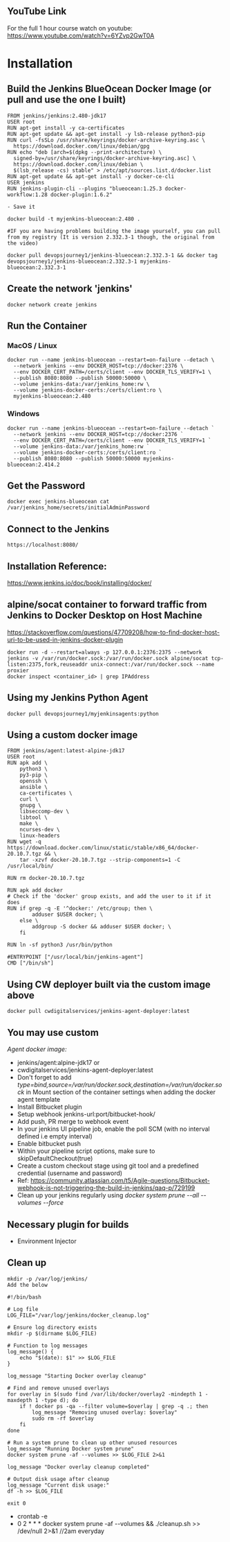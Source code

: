 
## YouTube Link
For the full 1 hour course watch on youtube:
https://www.youtube.com/watch?v=6YZvp2GwT0A

# Installation
## Build the Jenkins BlueOcean Docker Image (or pull and use the one I built)
```
FROM jenkins/jenkins:2.480-jdk17
USER root
RUN apt-get install -y ca-certificates
RUN apt-get update && apt-get install -y lsb-release python3-pip
RUN curl -fsSLo /usr/share/keyrings/docker-archive-keyring.asc \
  https://download.docker.com/linux/debian/gpg
RUN echo "deb [arch=$(dpkg --print-architecture) \
  signed-by=/usr/share/keyrings/docker-archive-keyring.asc] \
  https://download.docker.com/linux/debian \
  $(lsb_release -cs) stable" > /etc/apt/sources.list.d/docker.list
RUN apt-get update && apt-get install -y docker-ce-cli
USER jenkins
RUN jenkins-plugin-cli --plugins "blueocean:1.25.3 docker-workflow:1.28 docker-plugin:1.6.2"

- Save it

docker build -t myjenkins-blueocean:2.480 .

#IF you are having problems building the image yourself, you can pull from my registry (It is version 2.332.3-1 though, the original from the video)

docker pull devopsjourney1/jenkins-blueocean:2.332.3-1 && docker tag devopsjourney1/jenkins-blueocean:2.332.3-1 myjenkins-blueocean:2.332.3-1
```

## Create the network 'jenkins'
```
docker network create jenkins
```

## Run the Container
### MacOS / Linux
```
docker run --name jenkins-blueocean --restart=on-failure --detach \
  --network jenkins --env DOCKER_HOST=tcp://docker:2376 \
  --env DOCKER_CERT_PATH=/certs/client --env DOCKER_TLS_VERIFY=1 \
  --publish 8080:8080 --publish 50000:50000 \
  --volume jenkins-data:/var/jenkins_home:rw \
  --volume jenkins-docker-certs:/certs/client:ro \
  myjenkins-blueocean:2.480
```

### Windows
```
docker run --name jenkins-blueocean --restart=on-failure --detach `
  --network jenkins --env DOCKER_HOST=tcp://docker:2376 `
  --env DOCKER_CERT_PATH=/certs/client --env DOCKER_TLS_VERIFY=1 `
  --volume jenkins-data:/var/jenkins_home:rw `
  --volume jenkins-docker-certs:/certs/client:ro `
  --publish 8080:8080 --publish 50000:50000 myjenkins-blueocean:2.414.2
```


## Get the Password
```
docker exec jenkins-blueocean cat /var/jenkins_home/secrets/initialAdminPassword
```

## Connect to the Jenkins
```
https://localhost:8080/
```

## Installation Reference:
https://www.jenkins.io/doc/book/installing/docker/


## alpine/socat container to forward traffic from Jenkins to Docker Desktop on Host Machine

https://stackoverflow.com/questions/47709208/how-to-find-docker-host-uri-to-be-used-in-jenkins-docker-plugin
```
docker run -d --restart=always -p 127.0.0.1:2376:2375 --network jenkins -v /var/run/docker.sock:/var/run/docker.sock alpine/socat tcp-listen:2375,fork,reuseaddr unix-connect:/var/run/docker.sock --name proxier
docker inspect <container_id> | grep IPAddress
```

## Using my Jenkins Python Agent
```
docker pull devopsjourney1/myjenkinsagents:python
```

## Using a custom docker image
```
FROM jenkins/agent:latest-alpine-jdk17
USER root
RUN apk add \
    python3 \
    py3-pip \
    openssh \
    ansible \
    ca-certificates \
    curl \
    gnupg \
    libseccomp-dev \
    libtool \
    make \
    ncurses-dev \
    linux-headers
RUN wget -q https://download.docker.com/linux/static/stable/x86_64/docker-20.10.7.tgz && \
    tar -xzvf docker-20.10.7.tgz --strip-components=1 -C /usr/local/bin/ 

RUN rm docker-20.10.7.tgz

RUN apk add docker
# Check if the 'docker' group exists, and add the user to it if it does
RUN if grep -q -E '^docker:' /etc/group; then \
        adduser $USER docker; \
    else \
        addgroup -S docker && adduser $USER docker; \
    fi

RUN ln -sf python3 /usr/bin/python

#ENTRYPOINT ["/usr/local/bin/jenkins-agent"]
CMD ["/bin/sh"]
```

## Using CW deployer built via the custom image above
```
docker pull cwdigitalservices/jenkins-agent-deployer:latest
```

## You may use custom
*Agent docker image:* 
- jenkins/agent:alpine-jdk17 or
- cwdigitalservices/jenkins-agent-deployer:latest
- Don't forget to add *type=bind,source=/var/run/docker.sock,destination=/var/run/docker.sock* in Mount section of the container settings when adding the docker agent template
- Install Bitbucket plugin
- Setup webhook jenkins-url:port/bitbucket-hook/
- Add push, PR merge to webhook event
- In your jenkins UI pipeline job, enable the poll SCM (with no interval defined i.e empty interval)
- Enable bitbucket push
- Within your pipeline script options, make sure to skipDefaultCheckout(true)
- Create a custom checkout stage using git tool and a predefined credential (username and password)
- Ref: https://community.atlassian.com/t5/Agile-questions/Bitbucket-webhook-is-not-triggering-the-build-in-jenkins/qaq-p/729199
- Clean up your jenkins regularly using *docker system prune --all --volumes --force*

## Necessary plugin for builds
- Environment Injector

## Clean up
```
mkdir -p /var/log/jenkins/
Add the below

#!/bin/bash

# Log file
LOG_FILE="/var/log/jenkins/docker_cleanup.log"

# Ensure log directory exists
mkdir -p $(dirname $LOG_FILE)

# Function to log messages
log_message() {
    echo "$(date): $1" >> $LOG_FILE
}

log_message "Starting Docker overlay cleanup"

# Find and remove unused overlays
for overlay in $(sudo find /var/lib/docker/overlay2 -mindepth 1 -maxdepth 1 -type d); do
    if ! docker ps -qa --filter volume=$overlay | grep -q .; then
        log_message "Removing unused overlay: $overlay"
        sudo rm -rf $overlay
    fi
done

# Run a system prune to clean up other unused resources
log_message "Running Docker system prune"
docker system prune -af --volumes >> $LOG_FILE 2>&1

log_message "Docker overlay cleanup completed"

# Output disk usage after cleanup
log_message "Current disk usage:"
df -h >> $LOG_FILE

exit 0
```

- crontab -e
- 0 2 * * * docker system prune -af --volumes && ./cleanup.sh >> /dev/null 2>&1 //2am everyday
